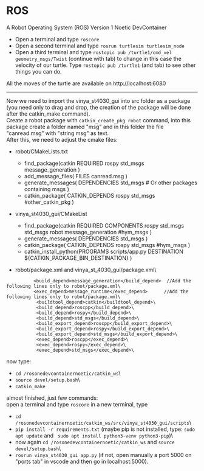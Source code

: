 
# ROS 

A Robot Operating System (ROS) Version 1 Noetic DevContainer

*  Open a terminal and type `roscore`
*  Open a second terminal and type `rosrun turtlesim turtlesim_node`
*  Open a third terminal and type `rostopic pub /turtle1/cmd_vel geometry_msgs/Twist` (continue with tab) to change in this case the velocity of our turtle. Type `rostopic pub /turtle1` (and tab) to see other things you can do.

All the moves of the turtle are available on http://localhost:6080


---------------------------------

Now we need to import the vinya_st4030_gui into src folder as a package (you need only to drag and drop, the creation of the package will be done after the catkin_make command). \
Create a robot package with `catkin_create_pkg robot` command, into this package create a folder named "msg" and in this folder the file "canread.msg" with "string msg" as text. \
After this, we need to adjust the cmake files: 
* robot/CMakeLists.txt
     * find_package(catkin REQUIRED
        rospy
        std_msgs
        message_generation
        )
    * add_message_files(
         FILES
         canread.msg
         ) 
    * generate_messages(
         DEPENDENCIES
         std_msgs  # Or other packages containing msgs
         ) 
    * catkin_package(
          CATKIN_DEPENDS rospy std_msgs #other_catkin_pkg 
          ) 


* vinya_st4030_gui/CMakeList
    *  find_package(catkin REQUIRED COMPONENTS
            rospy
            std_msgs
            std_msgs
            robot
            message_generation
            #hym_msgs
            )
    *  generate_messages(
           DEPENDENCIES
           std_msgs
           )
    * catkin_package(
           CATKIN_DEPENDS rospy std_msgs #hym_msgs
            )
    * catkin_install_python(PROGRAMS
            scripts/app.py
             DESTINATION ${CATKIN_PACKAGE_BIN_DESTINATION}
           )

* robot/package.xml and vinya_st_4030_gui/package.xml\
 ```
           <build_depend>message_generation</build_depend>  //Add the following lines only to robot/package.xml\
           <exec_depend>message_runtime</exec_depend>      //Add the following lines only to robot/package.xml\
            <buildtool_depend>catkin</buildtool_depend>\
            <build_depend>roscpp</build_depend>\
            <build_depend>rospy</build_depend>\
            <build_depend>std_msgs</build_depend>\
            <build_export_depend>roscpp</build_export_depend>\
            <build_export_depend>rospy</build_export_depend>\
            <build_export_depend>std_msgs</build_export_depend>\
            <exec_depend>roscpp</exec_depend>\
            <exec_depend>rospy</exec_depend>\
            <exec_depend>std_msgs</exec_depend>\
```

now type: 
* `cd /rosonedevcontainernoetic/catkin_ws`\
* `source devel/setup.bash`\
* `catkin_make`

almost finished, just few commands:\
open a terminal and type  `roscore` 
in a new terminal, type 
* `cd /rosonedevcontainernoetic/catkin_ws/src/vinya_st4030_gui/scripts`\
* `pip install -r requirements.txt` (maybe pip is not installed, type: `sudo apt update` and ` sudo apt install python3-venv python3-pip`)\
* now again `cd /rosonedevcontainernoetic/catkin_ws` and `source devel/setup.bash`\
* `rosrun vinya_st4030_gui app.py` (if not, open manually a port 5000 on "ports tab" in vscode and then go in localhost:5000).

























    
